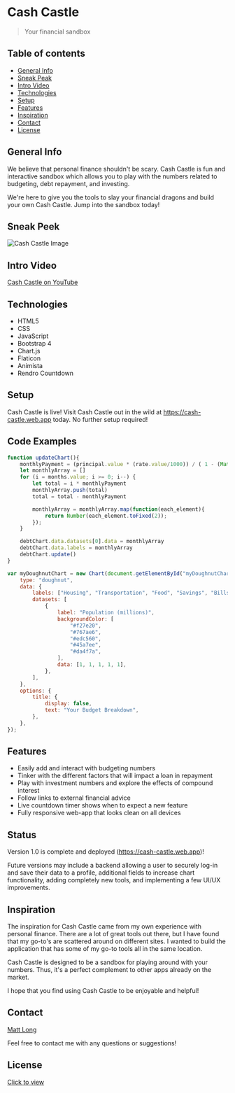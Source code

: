 # Cash Castle

> Your financial sandbox

## Table of contents

- [General Info](#general-info)
- [Sneak Peak](#sneak-peek)
- [Intro Video](#intro-video)
- [Technologies](#technologies)
- [Setup](#setup)
- [Features](#features)
- [Inspiration](#inspiration)
- [Contact](#contact)
- [License](#license)

## General Info

We believe that personal finance shouldn't be scary. Cash Castle is fun and interactive sandbox which allows you to play with the numbers related to budgeting, debt repayment, and investing.

We're here to give you the tools to slay your financial dragons and build your own Cash Castle. Jump into the sandbox today!

## Sneak Peek

![Cash Castle Image](https://imgur.com/a/IAUqMRv)

## Intro Video

[Cash Castle on YouTube](https://www.youtube.com/watch?v=BGUNhfzaHNI)

## Technologies

- HTML5
- CSS
- JavaScript
- Bootstrap 4
- Chart.js
- Flaticon
- Animista
- Rendro Countdown

## Setup

Cash Castle is live! Visit Cash Castle out in the wild at https://cash-castle.web.app today. No further setup required!

## Code Examples

```javaScript
function updateChart(){
    monthlyPayment = (principal.value * (rate.value/1000)) / ( 1 - (Math.pow((1 + (rate.value/1000)), -months.value)))
    let monthlyArray = []
    for (i = months.value; i >= 0; i--) {
        let total = i * monthlyPayment
        monthlyArray.push(total)
        total = total - monthlyPayment

        monthlyArray = monthlyArray.map(function(each_element){
            return Number(each_element.toFixed(2));
        });
    }

    debtChart.data.datasets[0].data = monthlyArray
    debtChart.data.labels = monthlyArray
    debtChart.update()
}
```

```javascript
var myDoughnutChart = new Chart(document.getElementById("myDoughnutChart"), {
	type: "doughnut",
	data: {
		labels: ["Housing", "Transportation", "Food", "Savings", "Bills"],
		datasets: [
			{
				label: "Population (millions)",
				backgroundColor: [
					"#f27e20",
					"#767ae6",
					"#edc560",
					"#45a7ee",
					"#da4f7a",
				],
				data: [1, 1, 1, 1, 1],
			},
		],
	},
	options: {
		title: {
			display: false,
			text: "Your Budget Breakdown",
		},
	},
});
```

## Features

- Easily add and interact with budgeting numbers
- Tinker with the different factors that will impact a loan in repayment
- Play with investment numbers and explore the effects of compound interest
- Follow links to external financial advice
- Live countdown timer shows when to expect a new feature
- Fully responsive web-app that looks clean on all devices

## Status

Version 1.0 is complete and deployed (https://cash-castle.web.app)!

Future versions may include a backend allowing a user to securely log-in and save their data to a profile, additional fields to increase chart functionality, adding completely new tools, and implementing a few UI/UX improvements.

## Inspiration

The inspiration for Cash Castle came from my own experience with personal finance. There are a lot of great tools out there, but I have found that my go-to's are scattered around on different sites. I wanted to build the application that has some of my go-to tools all in the same location.

Cash Castle is designed to be a sandbox for playing around with your numbers. Thus, it's a perfect complement to other apps already on the market.

I hope that you find using Cash Castle to be enjoyable and helpful!

## Contact

[Matt Long](https://www.linkedin.com/in/mattlong34/)

Feel free to contact me with any questions or suggestions!

## License

[Click to view](https://github.com/MattLong34/cash-castle-frontend/blob/master/LICENSE.md)
